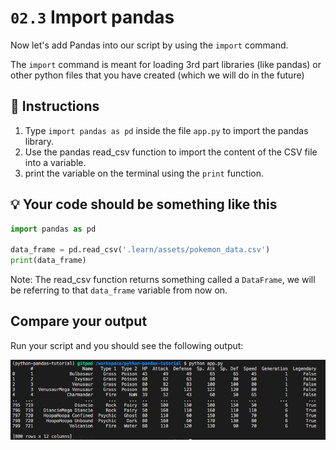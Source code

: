 # `02.3` Import pandas

Now let's add Pandas into our script by using the `import` command.

The `import` command is meant for loading 3rd part libraries (like pandas) or other python files that you have created (which we will do in the future)

## 📝 Instructions

1. Type `import pandas as pd` inside the file `app.py` to import the pandas library.
2. Use the pandas read_csv function to import the content of the CSV file into a variable.
3. print the variable on the terminal using the `print` function.

## 💡 Your code should be something like this

```python
import pandas as pd

data_frame = pd.read_csv('.learn/assets/pokemon_data.csv')
print(data_frame)
```

Note: The read_csv function returns something called a `DataFrame`, we will be referring to that `data_frame` variable from now on.

## Compare your output

Run your script and you should see the following output:

![print file](../../assets/print-file.png)